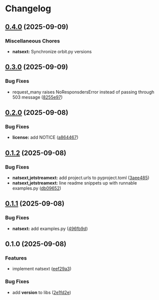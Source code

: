 # Changelog

## [0.4.0](https://github.com/oliverlambson/orbit.py/compare/natsext-v0.3.0...natsext-v0.4.0) (2025-09-09)


### Miscellaneous Chores

* **natsext:** Synchronize orbit.py versions

## [0.3.0](https://github.com/oliverlambson/orbit.py/compare/natsext-v0.2.0...natsext-v0.3.0) (2025-09-09)


### Bug Fixes

* request_many raises NoResponsdersError instead of passing through 503 message ([8255e97](https://github.com/oliverlambson/orbit.py/commit/8255e973e87125d038adc43dac2d742d2d1522f7))

## [0.2.0](https://github.com/oliverlambson/orbit.py/compare/natsext-v0.1.2...natsext-v0.2.0) (2025-09-08)


### Bug Fixes

* **license:** add NOTICE ([a864467](https://github.com/oliverlambson/orbit.py/commit/a8644677f0296eabb04c966d5135253ef3608d60))

## [0.1.2](https://github.com/oliverlambson/orbit.py/compare/natsext-v0.1.1...natsext-v0.1.2) (2025-09-08)


### Bug Fixes

* **natsext,jetstreamext:** add project.urls to pyproject.toml ([3aee485](https://github.com/oliverlambson/orbit.py/commit/3aee4854b06fe13b0390886aa7111871faba464f))
* **natsext,jetstreamext:** line readme snippets up with runnable examples.py ([db09652](https://github.com/oliverlambson/orbit.py/commit/db0965241b25acef8c7ec37f2cc7960802ae75ba))

## [0.1.1](https://github.com/oliverlambson/orbit.py/compare/natsext-v0.1.0...natsext-v0.1.1) (2025-09-08)


### Bug Fixes

* **natsext:** add examples.py ([496fb9d](https://github.com/oliverlambson/orbit.py/commit/496fb9d1490cd3bbe43368a79059faf373f58f85))

## 0.1.0 (2025-09-08)


### Features

* implement natsext ([eef29a3](https://github.com/oliverlambson/orbit.py/commit/eef29a3a668b88cfd5286a61f1bb730cb7407fea))


### Bug Fixes

* add __version__ to libs ([2e1fd2e](https://github.com/oliverlambson/orbit.py/commit/2e1fd2ef1dd4ec986e15dd571e4ce5f0a1e45692))
